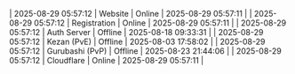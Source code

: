 | 2025-08-29 05:57:12 | Website | Online | 2025-08-29 05:57:11 |
| 2025-08-29 05:57:12 | Registration | Online | 2025-08-29 05:57:11 |
| 2025-08-29 05:57:12 | Auth Server | Offline | 2025-08-18 09:33:31 |
| 2025-08-29 05:57:12 | Kezan (PvE) | Offline | 2025-08-03 17:58:02 |
| 2025-08-29 05:57:12 | Gurubashi (PvP) | Offline | 2025-08-23 21:44:06 |
| 2025-08-29 05:57:12 | Cloudflare | Online | 2025-08-29 05:57:11 |
